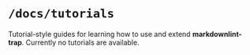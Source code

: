# `/docs/tutorials`

Tutorial-style guides for learning how to use and extend **markdownlint-trap**.
Currently no tutorials are available.
